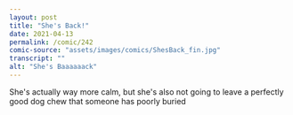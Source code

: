 ```yaml
---
layout: post
title: "She's Back!"
date: 2021-04-13
permalink: /comic/242
comic-source: "assets/images/comics/ShesBack_fin.jpg"
transcript: ""
alt: "She's Baaaaaack"
---
```


She's actually way more calm, but she's also not going to leave a perfectly good dog chew that someone has poorly buried
